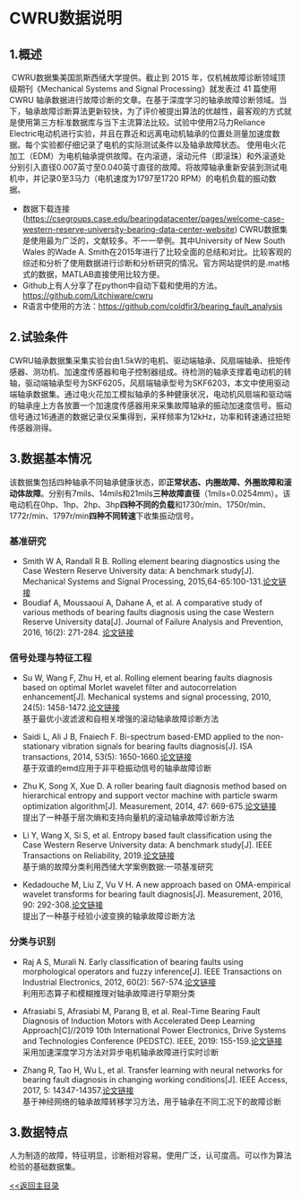 # CWRU数据说明
## 1.概述

​      CWRU数据集美国凯斯西储大学提供。截止到 2015 年，仅机械故障诊断领域顶级期刊《Mechanical Systems and Signal Processing》就发表过 41 篇使用CWRU 轴承数据进行故障诊断的文章。在基于深度学习的轴承故障诊断领域。当下，轴承故障诊断算法更新较快，为了评价被提出算法的优越性，最客观的方式就是使用第三方标准数据库与当下主流算法比较。试验中使用2马力Reliance Electric电动机进行实验，并且在靠近和远离电动机轴承的位置处测量加速度数据。每个实验都仔细记录了电机的实际测试条件以及轴承故障状态。
使用电火花加工（EDM）为电机轴承提供故障。在内滚道，滚动元件（即滚珠）和外滚道处分别引入直径0.007英寸至0.040英寸直径的故障。将故障轴承重新安装到测试电机中，并记录0至3马力（电机速度为1797至1720 RPM）的电机负载的振动数据。


* 数据下载连接(https://csegroups.case.edu/bearingdatacenter/pages/welcome-case-western-reserve-university-bearing-data-center-website)
CWRU数据集是使用最为广泛的，文献较多。不一一举例。其中University of New South Wales 的Wade A. Smith在2015年进行了比较全面的总结和对比。比较客观的综述和分析了使用数据进行诊断和分析研究的情况。官方网站提供的是.mat格式的数据，MATLAB直接使用比较方便。
* Github上有人分享了在python中自动下载和使用的方法。https://github.com/Litchiware/cwru
* R语言中使用的方法：https://github.com/coldfir3/bearing_fault_analysis


## 2.试验条件
​        CWRU轴承数据集采集实验台由1.5kW的电机、驱动端轴承、风扇端轴承、扭矩传感器、测功机、加速度传感器和电子控制器组成。待检测的轴承支撑着电动机的转轴，驱动端轴承型号为SKF6205，风扇端轴承型号为SKF6203，本文中使用驱动端轴承数据集。通过电火花加工模拟轴承的多种健康状况，电动机风扇端和驱动端的轴承座上方各放置一个加速度传感器用来采集故障轴承的振动加速度信号。振动信号通过16通道的数据记录仪采集得到，采样频率为12kHz，功率和转速通过扭矩传感器测得。

## 3.数据基本情况
​			该数据集包括四种轴承不同轴承健康状态，即**正常状态、内圈故障、外圈故障和滚动体故障**。分别有7mils、14mils和21mils**三种故障直径**（1mils=0.0254mm）。该电动机在0hp、1hp、2hp、3hp**四种不同的负载**和1730r/min、1750r/min、1772r/min、1797r/min**四种不同转速**下收集振动信号。
### 基准研究
* Smith W A, Randall R B. Rolling element bearing diagnostics using the Case Western Reserve University data: A benchmark study[J]. Mechanical Systems and Signal Processing, 2015,64-65:100-131.[论文链接](https://www.sciencedirect.com/science/article/pii/S0888327015002034)
* Boudiaf A, Moussaoui A, Dahane A, et al. A comparative study of various methods of bearing faults diagnosis using the case Western Reserve University data[J]. Journal of Failure Analysis and Prevention, 2016, 16(2): 271-284. [论文链接](https://link.springer.com/article/10.1007/s11668-016-0080-7)
### 信号处理与特征工程

 * Su W, Wang F, Zhu H, et al. Rolling element bearing faults diagnosis based on optimal Morlet wavelet filter and autocorrelation enhancement[J]. Mechanical systems and signal processing, 2010, 24(5): 1458-1472.[论文链接](https://www.sciencedirect.com/science/article/pii/S0888327009003835)  
 基于最优小波滤波和自相关增强的滚动轴承故障诊断方法

 * Saidi L, Ali J B, Fnaiech F. Bi-spectrum based-EMD applied to the non-stationary vibration signals for bearing faults diagnosis[J]. ISA transactions, 2014, 53(5): 1650-1660.[论文链接](https://www.sciencedirect.com/science/article/pii/S0019057814001220)  
 基于双谱的emd应用于非平稳振动信号的轴承故障诊断  

 * Zhu K, Song X, Xue D. A roller bearing fault diagnosis method based on hierarchical entropy and support vector machine with particle swarm optimization algorithm[J]. Measurement, 2014, 47: 669-675.[论文链接](https://www.sciencedirect.com/science/article/pii/S0263224113004569)  
 提出了一种基于层次熵和支持向量机的滚动轴承故障诊断方法

 * Li Y, Wang X, Si S, et al. Entropy based fault classification using the Case Western Reserve University data: A benchmark study[J]. IEEE Transactions on Reliability, 2019.[论文链接](https://ieeexplore.ieee.org/abstract/document/8662701)  
 基于熵的故障分类利用西储大学案例数据:一项基准研究  

 * Kedadouche M, Liu Z, Vu V H. A new approach based on OMA-empirical wavelet transforms for bearing fault diagnosis[J]. Measurement, 2016, 90: 292-308.[论文链接](https://www.sciencedirect.com/science/article/pii/S0263224116301361)  
 提出了一种基于经验小波变换的轴承故障诊断方法 


### 分类与识别

* Raj A S, Murali N. Early classification of bearing faults using morphological operators and fuzzy inference[J]. IEEE Transactions on Industrial Electronics, 2012, 60(2): 567-574.[论文链接](https://ieeexplore.ieee.org/abstract/document/6153367)  
利用形态算子和模糊推理对轴承故障进行早期分类

* Afrasiabi S, Afrasiabi M, Parang B, et al. Real-Time Bearing Fault Diagnosis of Induction Motors with Accelerated Deep Learning Approach[C]//2019 10th International Power Electronics, Drive Systems and Technologies Conference (PEDSTC). IEEE, 2019: 155-159.[论文链接](https://ieeexplore.ieee.org/abstract/document/8697244)  
采用加速深度学习方法对异步电机轴承故障进行实时诊断 

* Zhang R, Tao H, Wu L, et al. Transfer learning with neural networks for bearing fault diagnosis in changing working conditions[J]. IEEE Access, 2017, 5: 14347-14357.[论文链接](https://ieeexplore.ieee.org/abstract/document/7961149)  
基于神经网络的轴承故障转移学习方法，用于轴承在不同工况下的故障诊断

## 3.数据特点
 人为制造的故障，特征明显，诊断相对容易。使用广泛，认可度高。可以作为算法检验的基础数据集。


[<<返回主目录](../README.md)
